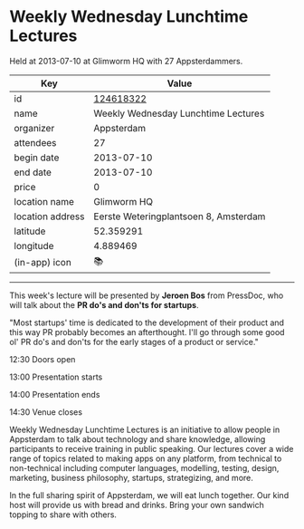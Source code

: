 # Weekly Wednesday Lunchtime Lectures
Held at 2013-07-10 at Glimworm HQ with 27 Appsterdammers.
        
|Key|Value
|---|---|
|id|[124618322](https://www.meetup.com/appsterdam/events/124618322/)|
|name|Weekly Wednesday Lunchtime Lectures|
|organizer|Appsterdam|
|attendees|27|
|begin date|2013-07-10|
|end date|2013-07-10|
|price|0|
|location name|Glimworm HQ|
|location address|Eerste Weteringplantsoen 8, Amsterdam|
|latitude|52.359291|
|longitude|4.889469|
|(in-app) icon|📚|

---

This week's lecture will be presented by **Jeroen Bos** from PressDoc, who will talk about the **PR do's and don'ts for startups**.

"Most startups' time is dedicated to the development of their product and this way PR probably becomes an afterthought. I'll go through some good ol' PR do's and don'ts for the early stages of a product or service."

12:30 Doors open

13:00 Presentation starts

14:00 Presentation ends

14:30 Venue closes

Weekly Wednesday Lunchtime Lectures is an initiative to allow people in Appsterdam to talk about technology and share knowledge, allowing participants to receive training in public speaking. Our lectures cover a wide range of topics related to making apps on any platform, from technical to non-technical including computer languages, modelling, testing, design, marketing, business philosophy, startups, strategizing, and more.

In the full sharing spirit of Appsterdam, we will eat lunch together. Our kind host will provide us with bread and drinks. Bring your own sandwich topping to share with others.


